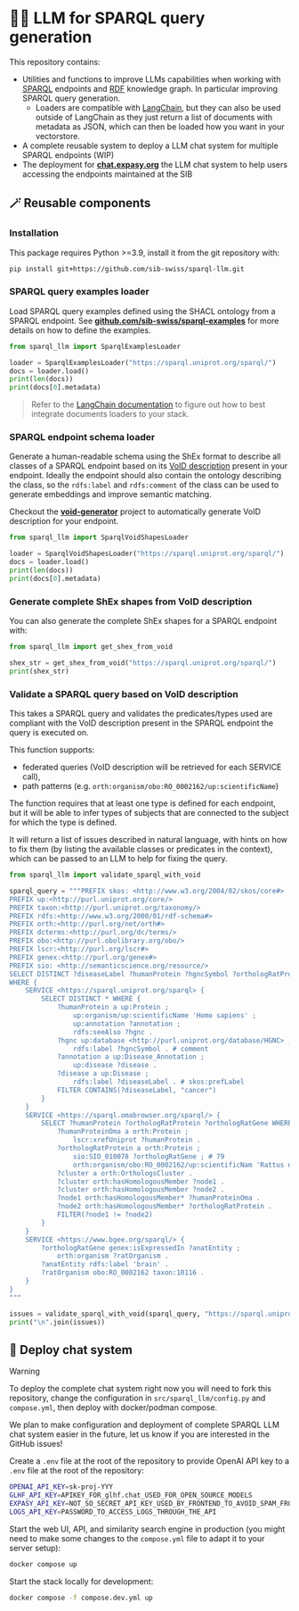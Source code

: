 # 🦜✨ LLM for SPARQL query generation

This repository contains:

* Utilities and functions to improve LLMs capabilities when working with [SPARQL](https://www.w3.org/TR/sparql11-overview/) endpoints and [RDF](https://www.w3.org/RDF/) knowledge graph. In particular improving SPARQL query generation. 
  * Loaders are compatible with [LangChain](https://python.langchain.com), but they can also be used outside of LangChain as they just return a list of documents with metadata as JSON, which can then be loaded how you want in your vectorstore.
* A complete reusable system to deploy a LLM chat system for multiple SPARQL endpoints (WIP)
* The deployment for **[chat.expasy.org](https://chat.expasy.org)** the LLM chat system to help users accessing the endpoints maintained at the SIB

## 🪄 Reusable components

### Installation

This package requires Python >=3.9, install it from the git repository with:

```bash
pip install git+https://github.com/sib-swiss/sparql-llm.git
```

### SPARQL query examples loader

Load SPARQL query examples defined using the SHACL ontology from a SPARQL endpoint. See **[github.com/sib-swiss/sparql-examples](https://github.com/sib-swiss/sparql-examples)** for more details on how to define the examples.

```python
from sparql_llm import SparqlExamplesLoader

loader = SparqlExamplesLoader("https://sparql.uniprot.org/sparql/")
docs = loader.load()
print(len(docs))
print(docs[0].metadata)
```

> Refer to the [LangChain documentation](https://python.langchain.com/v0.2/docs/) to figure out how to best integrate documents loaders to your stack.

### SPARQL endpoint schema loader

Generate a human-readable schema using the ShEx format to describe all classes of a SPARQL endpoint based on its [VoID description](https://www.w3.org/TR/void/) present in your endpoint. Ideally the endpoint should also contain the ontology describing the class, so the `rdfs:label` and `rdfs:comment` of the class can be used to generate embeddings and improve semantic matching.

Checkout the **[void-generator](https://github.com/JervenBolleman/void-generator)** project to automatically generate VoID description for your endpoint.

```python
from sparql_llm import SparqlVoidShapesLoader

loader = SparqlVoidShapesLoader("https://sparql.uniprot.org/sparql/")
docs = loader.load()
print(len(docs))
print(docs[0].metadata)
```

### Generate complete ShEx shapes from VoID description

You can also generate the complete ShEx shapes for a SPARQL endpoint with:

```python
from sparql_llm import get_shex_from_void

shex_str = get_shex_from_void("https://sparql.uniprot.org/sparql/")
print(shex_str)
```

### Validate a SPARQL query based on VoID description

This takes a SPARQL query and validates the predicates/types used are compliant with the VoID description present in the SPARQL endpoint the query is executed on.

This function supports:

* federated queries (VoID description will be retrieved for each SERVICE call),
* path patterns (e.g. `orth:organism/obo:RO_0002162/up:scientificName`)

The function requires that at least one type is defined for each endpoint, but it will be able to infer types of subjects that are connected to the subject for which the type is defined.

It will return a list of issues described in natural language, with hints on how to fix them (by listing the available classes or predicates in the context), which can be passed to an LLM to help for fixing the query.

```python
from sparql_llm import validate_sparql_with_void

sparql_query = """PREFIX skos: <http://www.w3.org/2004/02/skos/core#>
PREFIX up:<http://purl.uniprot.org/core/>
PREFIX taxon:<http://purl.uniprot.org/taxonomy/>
PREFIX rdfs:<http://www.w3.org/2000/01/rdf-schema#>
PREFIX orth:<http://purl.org/net/orth#>
PREFIX dcterms:<http://purl.org/dc/terms/>
PREFIX obo:<http://purl.obolibrary.org/obo/>
PREFIX lscr:<http://purl.org/lscr#>
PREFIX genex:<http://purl.org/genex#>
PREFIX sio: <http://semanticscience.org/resource/>
SELECT DISTINCT ?diseaseLabel ?humanProtein ?hgncSymbol ?orthologRatProtein ?orthologRatGene
WHERE {
    SERVICE <https://sparql.uniprot.org/sparql> {
        SELECT DISTINCT * WHERE {
            ?humanProtein a up:Protein ;
                up:organism/up:scientificName 'Homo sapiens' ;
                up:annotation ?annotation ;
                rdfs:seeAlso ?hgnc .
            ?hgnc up:database <http://purl.uniprot.org/database/HGNC> ;
                rdfs:label ?hgncSymbol . # comment
            ?annotation a up:Disease_Annotation ;
                up:disease ?disease .
            ?disease a up:Disease ;
                rdfs:label ?diseaseLabel . # skos:prefLabel
            FILTER CONTAINS(?diseaseLabel, "cancer")
        }
    }
    SERVICE <https://sparql.omabrowser.org/sparql/> {
        SELECT ?humanProtein ?orthologRatProtein ?orthologRatGene WHERE {
            ?humanProteinOma a orth:Protein ;
                lscr:xrefUniprot ?humanProtein .
            ?orthologRatProtein a orth:Protein ;
                sio:SIO_010078 ?orthologRatGene ; # 79
                orth:organism/obo:RO_0002162/up:scientificNam 'Rattus norvegicus' .
            ?cluster a orth:OrthologsCluster .
            ?cluster orth:hasHomologousMember ?node1 .
            ?cluster orth:hasHomologousMember ?node2 .
            ?node1 orth:hasHomologousMember* ?humanProteinOma .
            ?node2 orth:hasHomologousMember* ?orthologRatProtein .
            FILTER(?node1 != ?node2)
        }
    }
    SERVICE <https://www.bgee.org/sparql/> {
        ?orthologRatGene genex:isExpressedIn ?anatEntity ;
            orth:organism ?ratOrganism .
        ?anatEntity rdfs:label 'brain' .
        ?ratOrganism obo:RO_0002162 taxon:10116 .
    }
}
"""

issues = validate_sparql_with_void(sparql_query, "https://sparql.uniprot.org/sparql/")
print("\n".join(issues))
```

## 🚀 Deploy chat system

> [!WARNING]
>
> To deploy the complete chat system right now you will need to fork this repository, change the configuration in `src/sparql_llm/config.py` and `compose.yml`, then deploy with docker/podman compose.
>
> We plan to make configuration and deployment of complete SPARQL LLM chat system easier in the future, let us know if you are interested in the GitHub issues!

Create a `.env` file at the root of the repository to provide OpenAI API key to a `.env` file at the root of the repository:

```bash
OPENAI_API_KEY=sk-proj-YYY
GLHF_API_KEY=APIKEY_FOR_glhf.chat_USED_FOR_OPEN_SOURCE_MODELS
EXPASY_API_KEY=NOT_SO_SECRET_API_KEY_USED_BY_FRONTEND_TO_AVOID_SPAM_FROM_CRAWLERS
LOGS_API_KEY=PASSWORD_TO_ACCESS_LOGS_THROUGH_THE_API
```

Start the web UI, API, and similarity search engine in production (you might need to make some changes to the `compose.yml` file to adapt it to your server setup):

```bash
docker compose up
```

Start the stack locally for development:

```bash
docker compose -f compose.dev.yml up
```

